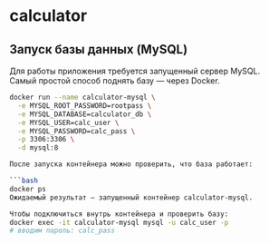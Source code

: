 # calculator

## Запуск базы данных (MySQL)

Для работы приложения требуется запущенный сервер MySQL.  
Самый простой способ поднять базу — через Docker.

```bash
docker run --name calculator-mysql \
  -e MYSQL_ROOT_PASSWORD=rootpass \
  -e MYSQL_DATABASE=calculator_db \
  -e MYSQL_USER=calc_user \
  -e MYSQL_PASSWORD=calc_pass \
  -p 3306:3306 \
  -d mysql:8

После запуска контейнера можно проверить, что база работает:

```bash
docker ps
Ожидаемый результат — запущенный контейнер calculator-mysql.

Чтобы подключиться внутрь контейнера и проверить базу:
docker exec -it calculator-mysql mysql -u calc_user -p
# вводим пароль: calc_pass